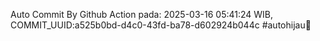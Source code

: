 Auto Commit By Github Action pada: 2025-03-16 05:41:24 WIB, COMMIT_UUID:a525b0bd-d4c0-43fd-ba78-d602924b044c #autohijau🗿
